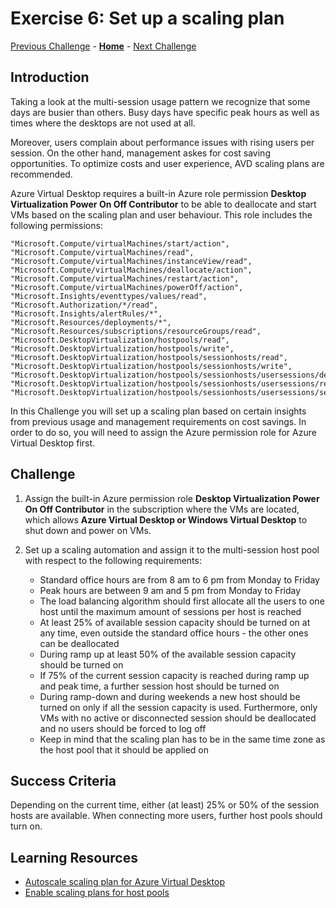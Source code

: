 # Exercise 6: Set up a scaling plan

[Previous Challenge](./05-Implement-FSLogix-Profile-Solution.md) - **[Home](../Readme.md)** - [Next Challenge](./07-RDP-properties.md)

## Introduction
Taking a look at the multi-session usage pattern we recognize that some days are busier than others. Busy days have specific peak hours as well as times where the desktops are not used at all. 

Moreover, users complain about performance issues with rising users per session. On the other hand, management askes for cost saving opportunities. To optimize costs and user experience, AVD scaling plans are recommended. 

Azure Virtual Desktop requires a built-in Azure role permission **Desktop Virtualization Power On Off Contributor** to be able to deallocate and start VMs based on the scaling plan and user behaviour. This role includes the following permissions: 

```
"Microsoft.Compute/virtualMachines/start/action",
"Microsoft.Compute/virtualMachines/read",
"Microsoft.Compute/virtualMachines/instanceView/read",
"Microsoft.Compute/virtualMachines/deallocate/action",
"Microsoft.Compute/virtualMachines/restart/action",
"Microsoft.Compute/virtualMachines/powerOff/action",
"Microsoft.Insights/eventtypes/values/read",
"Microsoft.Authorization/*/read",
"Microsoft.Insights/alertRules/*",
"Microsoft.Resources/deployments/*",
"Microsoft.Resources/subscriptions/resourceGroups/read",
"Microsoft.DesktopVirtualization/hostpools/read",
"Microsoft.DesktopVirtualization/hostpools/write",
"Microsoft.DesktopVirtualization/hostpools/sessionhosts/read",
"Microsoft.DesktopVirtualization/hostpools/sessionhosts/write",
"Microsoft.DesktopVirtualization/hostpools/sessionhosts/usersessions/delete",
"Microsoft.DesktopVirtualization/hostpools/sessionhosts/usersessions/read",
"Microsoft.DesktopVirtualization/hostpools/sessionhosts/usersessions/sendMessage/action"
```

In this Challenge you will set up a scaling plan based on certain insights from previous usage and management requirements on cost savings. In order to do so, you will need to assign the Azure permission role for Azure Virtual Desktop first. 

## Challenge
1.	Assign the built-in Azure permission role **Desktop Virtualization Power On Off Contributor** in the subscription where the VMs are located, which allows **Azure Virtual Desktop or Windows Virtual Desktop**  to shut down and power on VMs.

2.	Set up a scaling automation and assign it to the multi-session host pool with respect to the following requirements: 
    - Standard office hours are from 8 am to 6 pm from Monday to Friday
    - Peak hours are between 9 am and 5 pm from Monday to Friday
    - The load balancing algorithm should first allocate all the users to one host until the maximum amount of sessions per host is reached
    - At least 25% of available session capacity should be turned on at any time, even outside the standard office hours - the other ones can be deallocated
    - During ramp up at least 50% of the available session capacity should be turned on
    - If 75% of the current session capacity is reached during ramp up and peak time, a further session host should be turned on
    - During ramp-down and during weekends a new host should be turned on only if all the session capacity is used. Furthermore, only VMs with no active or disconnected session should be deallocated and no users should be forced to log off
    - Keep in mind that the scaling plan has to be in the same time zone as the host pool that it should be applied on

## Success Criteria
Depending on the current time, either (at least) 25% or 50% of the session hosts are available. When connecting more users, further host pools should turn on.

## Learning Resources
- [Autoscale scaling plan for Azure Virtual Desktop](https://learn.microsoft.com/en-us/azure/virtual-desktop/autoscale-scaling-plan)
- [Enable scaling plans for host pools](https://learn.microsoft.com/en-us/azure/virtual-desktop/autoscale-new-existing-host-pool)
